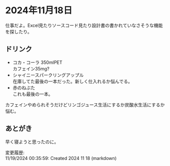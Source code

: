 # 2024年11月18日

仕事だよ。Excel見たりソースコード見たり設計書の書かれていなさそうな機能を探したり。

## ドリンク

- コカ・コーラ 350mlPET  
カフェイン35mg?
- シャイニースパークリングアップル  
在庫してた最後の一本だった。新しく仕入れるか悩んでる。
- 赤のねぶた  
これも最後の一本。

カフェインやめられそうだけどリンゴジュース生活にするか炭酸水生活にするか悩む。

## あとがき

早く寝ようと思ったのに。

変更履歴:  
11/19/2024 00:35:59: Created 2024 11 18 (markdown)  
